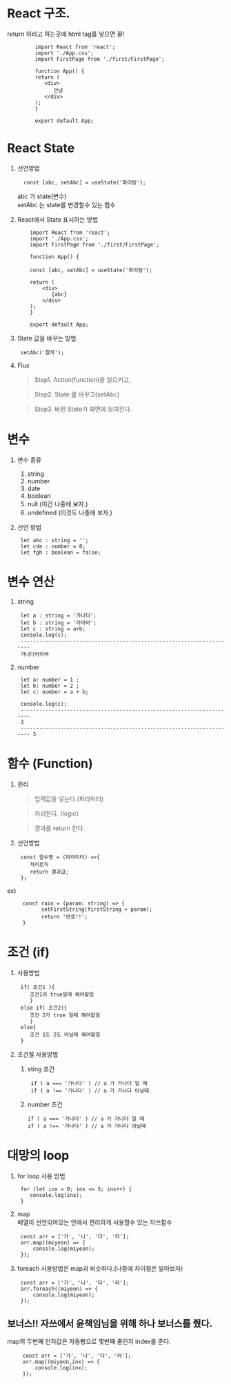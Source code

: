 # React 구조.

return 이라고 하는곳에 html tag를 넣으면 끝!

             import React from 'react';
             import './App.css';
             import FirstPage from './first/FirstPage';

             function App() {
             return (
                <div>
                   안녕
                </div>
             );
             }

             export default App;

# React State

1.  선언방법

          const [abc, setAbc] = useState('화이팅');

    abc 가 state(변수)  
    setAbc 는 state를 변경할수 있는 함수

2.  React에서 State 표시하는 방법

            import React from 'react';
            import './App.css';
            import FirstPage from './first/FirstPage';

            function App() {

            const [abc, setAbc] = useState('화이팅');

            return (
                <div>
                   {abc}
                </div>
            );
            }

            export default App;

3.  State 값을 바꾸는 방법

         setAbc('잘자');

4.  Flux

    > Step1. Action(function)을 일으키고,

    > Step2. State 를 바꾸고(setAbc)

    > Step3. 바뀐 State가 화면에 보여진다.

# 변수

1.  변수 종류

    1. string
    2. number

    3) date
    4) boolean
    5) null (이건 나중에 보자.)
    6) undefined (이것도 나중에 보자.)

2.  선언 방법

         let abc : string = '';
         let cde : number = 0;
         let fgh : boolean = false;

# 변수 연산

1.  string

         let a : string = '가나다';
         let b : string = '라마바';
         let c : string = a+b;
         console.log(c);
         ----------------------------------------------------------------------
         가나다라마바

2.  number

         let a: number = 1 ;
         let b: number = 2 ;
         let c: number = a + b;

         console.log(c);
         ----------------------------------------------------------------------
         3
         ---------------------------------------------------------------------- 3

# 함수 (Function)

1.  원리

    > 입력값을 넣는다.(파라미터)

    > 처리한다. (logic)

    > 결과를 return 한다.

2.  선언방법

         const 함수명 = (파라미터) =>{
            처리로직
            return 결과값;
         };

ex)

         const rain = (param: string) => {
               setFirstString(firstString + param);
               return '완료!!';
         }

# 조건 (if)

1.  사용방법

         if( 조건1 ){
            조건1이 true일때 해야할일
            }
         else if( 조건2){
            조건 2가 true 일때 해야할일
            }
         else{
            조건 1도 2도 아닐때 해야할일
         }

2.  조건절 사용방법

    1.  sting 조건

             if ( a === '가나다' ) // a 가 가나다 일 때
             if ( a !== '가나다' ) // a 가 가나다 아닐때

    2.  number 조건

            if ( a === '가나다' ) // a 가 가나다 일 때
            if ( a !== '가나다' ) // a 가 가나다 아닐때

# 대망의 loop

1.  for loop 사용 방법

         for (let inx = 0; inx <= 5; inx++) {
            console.log(inx);
         }

2.  map  
    배열이 선언되어있는 안에서 편리하게 사용할수 있는 자쓰함수

         const arr = ['가', '나', '다', '라'];
         arr.map((miyeon) => {
             console.log(miyeon);
         });

3.  foreach 사용방법은 map과 비슷하다.(나중에 차이점은 알아보자)

         const arr = ['가', '나', '다', '라'];
         arr.foreach((miyeon) => {
             console.log(miyeon);
         });

## 보너스!! 자쓰에서 윤책임님을 위해 하나 보너스를 줬다.

map의 두번째 인자값은 자동빵으로 몇번째 줄인지 index를 준다.

         const arr = ['가', '나', '다', '라'];
         arr.map((miyeon,inx) => {
             console.log(inx);
         });
